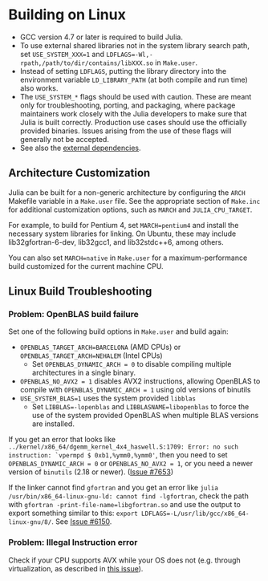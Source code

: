 # Building on Linux

* GCC version 4.7 or later is required to build Julia.
* To use external shared libraries not in the system library search path, set `USE_SYSTEM_XXX=1` and `LDFLAGS=-Wl,-rpath,/path/to/dir/contains/libXXX.so` in `Make.user`.
* Instead of setting `LDFLAGS`, putting the library directory into the environment variable `LD_LIBRARY_PATH` (at both compile and run time) also works.
* The `USE_SYSTEM_*` flags should be used with caution. These are meant only for troubleshooting, porting, and packaging, where package maintainers work closely with the Julia developers to make sure that Julia is built correctly. Production use cases should use the officially provided binaries. Issues arising from the use of these flags will generally not be accepted.
* See also the [external dependencies](#required-build-tools-and-external-libraries).

## Architecture Customization

Julia can be built for a non-generic architecture by configuring the `ARCH` Makefile variable in a `Make.user` file. See the appropriate section of `Make.inc` for additional customization options, such as `MARCH` and `JULIA_CPU_TARGET`.

For example, to build for Pentium 4, set `MARCH=pentium4` and install the necessary system libraries for linking. On Ubuntu, these may include lib32gfortran-6-dev, lib32gcc1, and lib32stdc++6, among others.

You can also set `MARCH=native` in `Make.user` for a maximum-performance build customized for the current machine CPU.

## Linux Build Troubleshooting

### Problem: OpenBLAS build failure 

Set one of the following build options in `Make.user` and build again:
- `OPENBLAS_TARGET_ARCH=BARCELONA` (AMD CPUs) or `OPENBLAS_TARGET_ARCH=NEHALEM` (Intel CPUs)
    - Set `OPENBLAS_DYNAMIC_ARCH = 0` to disable compiling multiple architectures in a single binary.
- `OPENBLAS_NO_AVX2 = 1` disables AVX2 instructions, allowing OpenBLAS to compile with `OPENBLAS_DYNAMIC_ARCH = 1` using old versions of binutils 
- `USE_SYSTEM_BLAS=1` uses the system provided `libblas`  
    - Set `LIBBLAS=-lopenblas` and `LIBBLASNAME=libopenblas` to force the use of the system provided OpenBLAS when multiple BLAS versions are installed. 

If you get an error that looks like ```../kernel/x86_64/dgemm_kernel_4x4_haswell.S:1709: Error: no such instruction: `vpermpd $ 0xb1,%ymm0,%ymm0'```, then you need to set `OPENBLAS_DYNAMIC_ARCH = 0` or `OPENBLAS_NO_AVX2 = 1`, or you need a newer version of `binutils` (2.18 or newer). ([Issue #7653](https://github.com/JuliaLang/julia/issues/7653))

If the linker cannot find `gfortran` and you get an error like `julia /usr/bin/x86_64-linux-gnu-ld: cannot find -lgfortran`, check the path with `gfortran -print-file-name=libgfortran.so` and use the output to export something similar to this: `export LDFLAGS=-L/usr/lib/gcc/x86_64-linux-gnu/8/`. See [Issue #6150](https://github.com/JuliaLang/julia/issues/6150#issuecomment-37546803).

### Problem: Illegal Instruction error

Check if your CPU supports AVX while your OS does not (e.g. through virtualization, as described in [this issue](https://github.com/JuliaLang/julia/issues/3263)).
